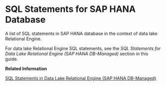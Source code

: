 <!-- loiof2844aac661b4aaeaa2797480fd0939d -->

# SQL Statements for SAP HANA Database

A list of SQL statements in SAP HANA database in the context of data lake Relational Engine.

For data lake Relational Engine SQL statements, see the *SQL Statements for Data Lake Relational Engine \(SAP HANA DB-Managed\)* section in this guide.

**Related Information**  


[SQL Statements in Data Lake Relational Engine \(SAP HANA DB-Managed\)](../030-sql-statements/sql-statements-in-data-lake-relational-engine-sap-hana-db-managed-2d1725b.md "Execute data lake Relational Engine SQL statements.")

